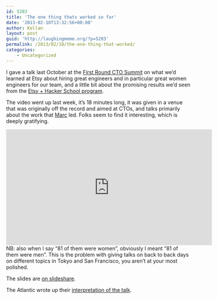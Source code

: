 ```yaml
---
id: 5203
title: 'The one thing thats worked so far'
date: '2013-02-10T13:32:56+00:00'
author: Kellan
layout: post
guid: 'http://laughingmeme.org/?p=5203'
permalink: /2013/02/10/the-one-thing-that-worked/
categories:
    - Uncategorized
---
```


I gave a talk last October at the [First Round CTO Summit](http://firstround.com/article/How-Etsy-Grew-their-Number-of-Female-Engineers-by-500-in-One-Year) on what we’d learned at Etsy about hiring great engineers and in particular great women engineers for our team, and a little bit about the promising results we’d seen from the [Etsy + Hacker School program](https://www.etsy.com/hacker-grants).

The video went up last week, it’s 18 minutes long, it was given in a venue that was originally off the record and aimed at CTOs, and talks primarily about the work that [Marc](http://blog.precipice.org/) led. Folks seem to find it interesting, which is deeply gratifying.

<iframe allowfullscreen="" frameborder="0" height="315" src="http://www.youtube.com/embed/w4LExVkv4Pw?list=UU_oji6l_-xwhmZqCxRGuAXw" width="560"></iframe>NB: also when I say “81 of them were women”, obviously I meant “81 of them were men”. This is the problem with giving talks on back to back days on different topics in Tokyo and San Francisco, you aren’t at your most polished.

The slides are [on slideshare](http://www.slideshare.net/kellan/more-women-in-engineering-something-that-actually-worked-14630106).

The Atlantic wrote up their [interpretation of the talk](http://www.theatlantic.com/technology/archive/2013/02/etsy-cto-prioritizing-diversity-in-our-hiring-fielded-better-women-and-men/272969/).